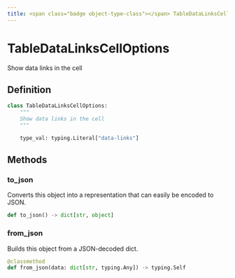 ```yaml
---
title: <span class="badge object-type-class"></span> TableDataLinksCellOptions
---
```

# <span class="badge object-type-class"></span> TableDataLinksCellOptions

Show data links in the cell

## Definition

```python
class TableDataLinksCellOptions:
    """
    Show data links in the cell
    """

    type_val: typing.Literal["data-links"]
```
## Methods

### <span class="badge object-method"></span> to_json

Converts this object into a representation that can easily be encoded to JSON.

```python
def to_json() -> dict[str, object]
```

### <span class="badge object-method"></span> from_json

Builds this object from a JSON-decoded dict.

```python
@classmethod
def from_json(data: dict[str, typing.Any]) -> typing.Self
```

